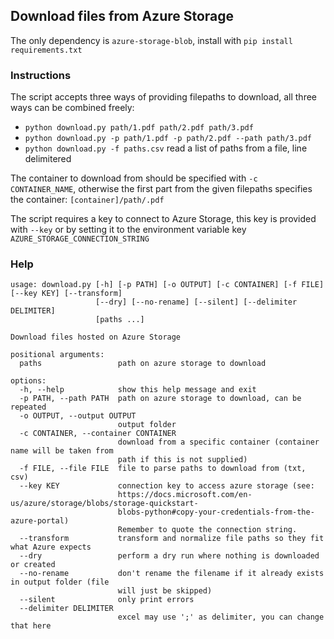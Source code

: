## Download files from Azure Storage

The only dependency is `azure-storage-blob`, install with `pip install requirements.txt`

### Instructions

The script accepts three ways of providing filepaths to download, all three ways can be combined freely:

- `python download.py path/1.pdf path/2.pdf path/3.pdf`
- `python download.py -p path/1.pdf -p path/2.pdf --path path/3.pdf`
- `python download.py -f paths.csv` read a list of paths from a file, line delimitered

The container to download from should be specified with `-c CONTAINER_NAME`, otherwise the first part from the given filepaths specifies the container: `[container]/path/.pdf`

The script requires a key to connect to Azure Storage, this key is provided with `--key` or by setting it to the environment variable key `AZURE_STORAGE_CONNECTION_STRING` 

### Help

```
usage: download.py [-h] [-p PATH] [-o OUTPUT] [-c CONTAINER] [-f FILE] [--key KEY] [--transform]
                   [--dry] [--no-rename] [--silent] [--delimiter DELIMITER]
                   [paths ...]

Download files hosted on Azure Storage

positional arguments:
  paths                 path on azure storage to download

options:
  -h, --help            show this help message and exit
  -p PATH, --path PATH  path on azure storage to download, can be repeated
  -o OUTPUT, --output OUTPUT
                        output folder
  -c CONTAINER, --container CONTAINER
                        download from a specific container (container name will be taken from      
                        path if this is not supplied)
  -f FILE, --file FILE  file to parse paths to download from (txt, csv)
  --key KEY             connection key to access azure storage (see:
                        https://docs.microsoft.com/en-us/azure/storage/blobs/storage-quickstart-   
                        blobs-python#copy-your-credentials-from-the-azure-portal)
                        Remember to quote the connection string.
  --transform           transform and normalize file paths so they fit what Azure expects
  --dry                 perform a dry run where nothing is downloaded or created
  --no-rename           don't rename the filename if it already exists in output folder (file      
                        will just be skipped)
  --silent              only print errors
  --delimiter DELIMITER
                        excel may use ';' as delimiter, you can change that here
```
